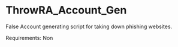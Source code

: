 # ThrowRA_Account_Gen
False Account generating script for taking down phishing websites.

Requirements:
Non
